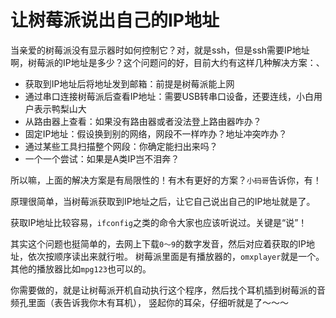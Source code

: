 # 让树莓派说出自己的IP地址

当亲爱的树莓派没有显示器时如何控制它？对，就是ssh，但是ssh需要IP地址啊，树莓派的IP地址是多少？这个问题问的好，目前大约有这样几种解决方案：、

- 获取到IP地址后将地址发到邮箱：前提是树莓派能上网
- 通过串口连接树莓派后查看IP地址：需要USB转串口设备，还要连线，小白用户表示鸭梨山大
- 从路由器上查看：如果没有路由器或者没法登上路由器咋办？
- 固定IP地址：假设换到别的网络，网段不一样咋办？地址冲突咋办？
- 通过某些工具扫描整个网段：你确定能扫出来吗？
- 一个一个尝试：如果是A类IP岂不泪奔？

所以嘛，上面的解决方案是有局限性的！有木有更好的方案？`小码哥`告诉你，有！

原理很简单，当树莓派获取到IP地址之后，让它自己说出自己的IP地址就是了。

获取IP地址比较容易，`ifconfig`之类的命令大家也应该听说过。关键是“说”！

其实这个问题也挺简单的，去网上下载`0～9`的数字发音，然后对应着获取的IP地址，依次按顺序读出来就行啦。
树莓派里面是有播放器的，`omxplayer`就是一个。其他的播放器比如`mpg123`也可以的。

你需要做的，就是让树莓派开机自动执行这个程序，然后找个耳机插到树莓派的音频孔里面（表告诉我你木有耳机），
竖起你的耳朵，仔细听就是了～～～
